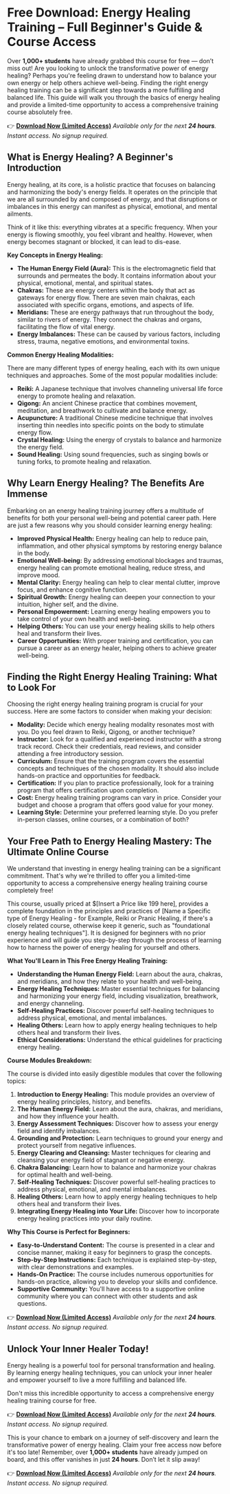 # Free Download: Energy Healing Training – Full Beginner's Guide & Course Access

Over **1,000+ students** have already grabbed this course for free — don’t miss out!
Are you looking to unlock the transformative power of energy healing? Perhaps you're feeling drawn to understand how to balance your own energy or help others achieve well-being. Finding the right energy healing training can be a significant step towards a more fulfilling and balanced life. This guide will walk you through the basics of energy healing and provide a limited-time opportunity to access a comprehensive training course absolutely free.

👉 **[Download Now (Limited Access)](https://udemywork.com/energy-healing-training)**
_Available only for the next **24 hours**. Instant access. No signup required._

## What is Energy Healing? A Beginner's Introduction

Energy healing, at its core, is a holistic practice that focuses on balancing and harmonizing the body's energy fields. It operates on the principle that we are all surrounded by and composed of energy, and that disruptions or imbalances in this energy can manifest as physical, emotional, and mental ailments.

Think of it like this: everything vibrates at a specific frequency. When your energy is flowing smoothly, you feel vibrant and healthy. However, when energy becomes stagnant or blocked, it can lead to dis-ease.

**Key Concepts in Energy Healing:**

*   **The Human Energy Field (Aura):** This is the electromagnetic field that surrounds and permeates the body. It contains information about your physical, emotional, mental, and spiritual states.
*   **Chakras:** These are energy centers within the body that act as gateways for energy flow. There are seven main chakras, each associated with specific organs, emotions, and aspects of life.
*   **Meridians:** These are energy pathways that run throughout the body, similar to rivers of energy. They connect the chakras and organs, facilitating the flow of vital energy.
*   **Energy Imbalances:** These can be caused by various factors, including stress, trauma, negative emotions, and environmental toxins.

**Common Energy Healing Modalities:**

There are many different types of energy healing, each with its own unique techniques and approaches. Some of the most popular modalities include:

*   **Reiki:** A Japanese technique that involves channeling universal life force energy to promote healing and relaxation.
*   **Qigong:** An ancient Chinese practice that combines movement, meditation, and breathwork to cultivate and balance energy.
*   **Acupuncture:** A traditional Chinese medicine technique that involves inserting thin needles into specific points on the body to stimulate energy flow.
*   **Crystal Healing:** Using the energy of crystals to balance and harmonize the energy field.
*   **Sound Healing:** Using sound frequencies, such as singing bowls or tuning forks, to promote healing and relaxation.

## Why Learn Energy Healing? The Benefits Are Immense

Embarking on an energy healing training journey offers a multitude of benefits for both your personal well-being and potential career path. Here are just a few reasons why you should consider learning energy healing:

*   **Improved Physical Health:** Energy healing can help to reduce pain, inflammation, and other physical symptoms by restoring energy balance in the body.
*   **Emotional Well-being:** By addressing emotional blockages and traumas, energy healing can promote emotional healing, reduce stress, and improve mood.
*   **Mental Clarity:** Energy healing can help to clear mental clutter, improve focus, and enhance cognitive function.
*   **Spiritual Growth:** Energy healing can deepen your connection to your intuition, higher self, and the divine.
*   **Personal Empowerment:** Learning energy healing empowers you to take control of your own health and well-being.
*   **Helping Others:** You can use your energy healing skills to help others heal and transform their lives.
*   **Career Opportunities:** With proper training and certification, you can pursue a career as an energy healer, helping others to achieve greater well-being.

## Finding the Right Energy Healing Training: What to Look For

Choosing the right energy healing training program is crucial for your success. Here are some factors to consider when making your decision:

*   **Modality:** Decide which energy healing modality resonates most with you. Do you feel drawn to Reiki, Qigong, or another technique?
*   **Instructor:** Look for a qualified and experienced instructor with a strong track record. Check their credentials, read reviews, and consider attending a free introductory session.
*   **Curriculum:** Ensure that the training program covers the essential concepts and techniques of the chosen modality. It should also include hands-on practice and opportunities for feedback.
*   **Certification:** If you plan to practice professionally, look for a training program that offers certification upon completion.
*   **Cost:** Energy healing training programs can vary in price. Consider your budget and choose a program that offers good value for your money.
*   **Learning Style:** Determine your preferred learning style. Do you prefer in-person classes, online courses, or a combination of both?

## Your Free Path to Energy Healing Mastery: The Ultimate Online Course

We understand that investing in energy healing training can be a significant commitment. That's why we're thrilled to offer you a limited-time opportunity to access a comprehensive energy healing training course completely free!

This course, usually priced at \$[Insert a Price like 199 here], provides a complete foundation in the principles and practices of [Name a Specific type of Energy Healing - for Example, Reiki or Pranic Healing, if there's a closely related course, otherwise keep it generic, such as "foundational energy healing techniques"]. It is designed for beginners with no prior experience and will guide you step-by-step through the process of learning how to harness the power of energy healing for yourself and others.

**What You'll Learn in This Free Energy Healing Training:**

*   **Understanding the Human Energy Field:** Learn about the aura, chakras, and meridians, and how they relate to your health and well-being.
*   **Energy Healing Techniques:** Master essential techniques for balancing and harmonizing your energy field, including visualization, breathwork, and energy channeling.
*   **Self-Healing Practices:** Discover powerful self-healing techniques to address physical, emotional, and mental imbalances.
*   **Healing Others:** Learn how to apply energy healing techniques to help others heal and transform their lives.
*   **Ethical Considerations:** Understand the ethical guidelines for practicing energy healing.

**Course Modules Breakdown:**

The course is divided into easily digestible modules that cover the following topics:

1.  **Introduction to Energy Healing:** This module provides an overview of energy healing principles, history, and benefits.
2.  **The Human Energy Field:** Learn about the aura, chakras, and meridians, and how they influence your health.
3.  **Energy Assessment Techniques:** Discover how to assess your energy field and identify imbalances.
4.  **Grounding and Protection:** Learn techniques to ground your energy and protect yourself from negative influences.
5.  **Energy Clearing and Cleansing:** Master techniques for clearing and cleansing your energy field of stagnant or negative energy.
6.  **Chakra Balancing:** Learn how to balance and harmonize your chakras for optimal health and well-being.
7.  **Self-Healing Techniques:** Discover powerful self-healing practices to address physical, emotional, and mental imbalances.
8.  **Healing Others:** Learn how to apply energy healing techniques to help others heal and transform their lives.
9.  **Integrating Energy Healing into Your Life:** Discover how to incorporate energy healing practices into your daily routine.

**Why This Course is Perfect for Beginners:**

*   **Easy-to-Understand Content:** The course is presented in a clear and concise manner, making it easy for beginners to grasp the concepts.
*   **Step-by-Step Instructions:** Each technique is explained step-by-step, with clear demonstrations and examples.
*   **Hands-On Practice:** The course includes numerous opportunities for hands-on practice, allowing you to develop your skills and confidence.
*   **Supportive Community:** You'll have access to a supportive online community where you can connect with other students and ask questions.

👉 **[Download Now (Limited Access)](https://udemywork.com/energy-healing-training)**
_Available only for the next **24 hours**. Instant access. No signup required._

## Unlock Your Inner Healer Today!

Energy healing is a powerful tool for personal transformation and healing. By learning energy healing techniques, you can unlock your inner healer and empower yourself to live a more fulfilling and balanced life.

Don't miss this incredible opportunity to access a comprehensive energy healing training course for free.

👉 **[Download Now (Limited Access)](https://udemywork.com/energy-healing-training)**
_Available only for the next **24 hours**. Instant access. No signup required._

This is your chance to embark on a journey of self-discovery and learn the transformative power of energy healing. Claim your free access now before it's too late! Remember, over **1,000+ students** have already jumped on board, and this offer vanishes in just **24 hours**. Don’t let it slip away!

👉 **[Download Now (Limited Access)](https://udemywork.com/energy-healing-training)**
_Available only for the next **24 hours**. Instant access. No signup required._
